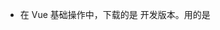 - 在 Vue 基础操作中，下载的是 开发版本。用的是 <script> 直接引入。

- 只适用于 Vue 初期的学习 和 简单的测试，不能用于真实的开发。

- 学完这些基础之后，会使用 vue-cli 直接生成项目模板，以便于项目开发。
